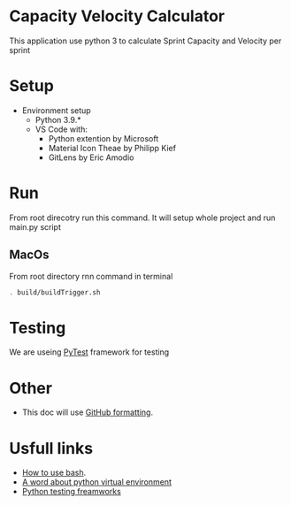 # Capacity Velocity Calculator
This application use python 3 to calculate Sprint Capacity and Velocity per sprint

# Setup
* Environment setup
    - Python 3.9.*
    - VS Code with:
        - Python extention by Microsoft
        - Material Icon Theae by Philipp Kief
        - GitLens by Eric Amodio


# Run
From root direcotry run this command. It will setup whole project and run main.py script
## MacOs
From root directory rnn command in terminal
```bash
. build/buildTrigger.sh
```
# Testing
We are useing [PyTest](https://docs.pytest.org/) framework for testing


# Other
* This doc will use [GitHub formatting](https://docs.github.com/en/github/writing-on-github/getting-started-with-writing-and-formatting-on-github/basic-writing-and-formatting-syntax).

# Usfull links
* [How to use bash](https://linuxhint.com/30_bash_script_examples/#t1).
* [A word about python virtual environment](https://www.recurse.com/blog/14-there-is-no-magic-virtualenv-edition)
* [Python testing freamworks](https://www.softwaretestinghelp.com/python-testing-frameworks/)

